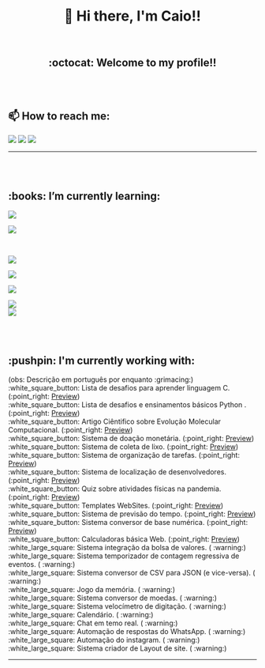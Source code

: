 <h1 align="center"> 👋 Hi there, I'm Caio!!</h1>
<br>
<h2 align="center"> :octocat: Welcome to my profile!! </h2>
<br>
<br>


<h2 >📫 How to reach me:</h2>

[![](https://img.shields.io/badge/LINKEDIN-Caio_Machado-informational?style=plastic&logo=linkedin)](https://www.linkedin.com/in/caiohmachadoo/)
[![](https://img.shields.io/badge/FACEBOOK-Caio_Machado-blue?style=plastic&logo=facebook)](https://www.facebook.com/Caio.Henri.Machado/)
[![](https://img.shields.io/badge/INSTAGRAM-@cai0__m-blueviolet?style=plastic&logo=instagram)](https://www.instagram.com/cai0_m/)
<br>
<hr/>

<br>
<br>

<h2> :books: I’m currently learning:</h2>

[![](https://img.shields.io/badge/Python-Data__analysis-3776AB?style=plastic&logo=python)](https://github.com/CaioHenriqueMachado)


[![](https://img.shields.io/badge/Language-JavaScript-F7DF1E?style=plastic&logo=python)](https://github.com/CaioHenriqueMachado)

<br>

[![](https://img.shields.io/badge/Language-NodeJs-339933?style=plastic&logo=nodejs)](https://github.com/CaioHenriqueMachado)

![](https://img.shields.io/badge/__-ReactJs-61DAFB?style=plastic&logo=react)


[![](https://img.shields.io/badge/dsd-ReactNative-0088CC?style=plastic&logo=react)](https://github.com/CaioHenriqueMachado)

[![](https://img.shields.io/badge/__-HTML-E34F26?style=plastic&logo=html5)](https://github.com/CaioHenriqueMachado)
<br>
[![](https://img.shields.io/badge/sa-CSS-1572B6?style=plastic&logo=css3)](https://github.com/CaioHenriqueMachado)


<br>
<br>
<h2> :pushpin: I'm currently working with:</h2>
(obs: Descrição em português por enquanto :grimacing:)
<br>
 :white_square_button: Lista de desafios para aprender linguagem C.
 (:point_right: <a href="https://github.com/CaioHenriqueMachado/Linguagem_C">Preview</a>)
<br>
 :white_square_button: Lista de desafios e ensinamentos básicos Python .
(:point_right: <a href="https://github.com/CaioHenriqueMachado/Contribuindo_com_Python">Preview</a>)
<br>
 :white_square_button: Artigo Ciêntifico sobre Evolução Molecular Computacional.
(:point_right: <a href="https://github.com/CaioHenriqueMachado/Computational-Molecular-Evolution">Preview</a>)
<br>
 :white_square_button: Sistema de doação monetária.
(:point_right: <a href="https://github.com/CaioHenriqueMachado/BE-THE-HERO-project">Preview</a>)
<br>
 :white_square_button: Sistema de coleta de lixo.
(:point_right: <a href="https://github.com/CaioHenriqueMachado/Ecoleta-project">Preview</a>)
<br>
 :white_square_button: Sistema de organização de tarefas.
(:point_right: <a href="https://github.com/CaioHenriqueMachado/VIPER-TASKS-project">Preview</a>)
<br>
 :white_square_button: Sistema de localização de desenvolvedores.
(:point_right: <a href="https://github.com/CaioHenriqueMachado/DevRadar-project">Preview</a>)
<br>
 :white_square_button: Quiz sobre atividades físicas na pandemia.
(:point_right: <a href="https://github.com/CaioHenriqueMachado/QuizViperX-project">Preview</a>)
<br>
 :white_square_button: Templates WebSites.
(:point_right: <a href="https://github.com/CaioHenriqueMachado/Templates-WebSite">Preview</a>)
<br>
 :white_square_button: Sistema de previsão do tempo.
(:point_right: <a href="https://github.com/CaioHenriqueMachado/TodayIsWeather">Preview</a>)
<br>
 :white_square_button: Sistema conversor de base numérica.
(:point_right: <a href="https://github.com/CaioHenriqueMachado/Numeric-base-converter">Preview</a>)
<br>
 :white_square_button: Calculadoras básica Web.
(:point_right: <a href="https://github.com/CaioHenriqueMachado/Basic-calculator">Preview</a>)
<br>
 :white_large_square: Sistema integração da bolsa de valores.
  ( :warning:)
<br>
 :white_large_square: Sistema temporizador de contagem regressiva de eventos.
 ( :warning:)
<br>
 :white_large_square: Sistema conversor de CSV para JSON (e vice-versa).
 ( :warning:)
<br>
 :white_large_square: Jogo da memória.
 ( :warning:)
<br>
 :white_large_square: Sistema conversor de moedas.
 ( :warning:)
<br>
 :white_large_square: Sistema velocímetro de digitação.
 ( :warning:)
<br>
 :white_large_square: Calendário.
 ( :warning:)
<br>
 :white_large_square: Chat em temo real.
 ( :warning:)
<br>
 :white_large_square: Automação de respostas do WhatsApp.
 ( :warning:)
<br>
 :white_large_square: Automação do instagram.
 ( :warning:)
<br>
 :white_large_square: Sistema criador de Layout de site.
 ( :warning:)
<br>
<hr>

<!--
**CaioHenriqueMachado/CaioHenriqueMachado** is a ✨ _special_ ✨ repository because its `README.md` (this file) appears on your GitHub profile.

Here are some ideas to get you started:

- 🔭 I’m currently working on ...
- 🌱 I’m currently learning ...
- 👯 I’m looking to collaborate on ...
- 🤔 I’m looking for help with ...
- 💬 Ask me about ...
- 📫 How to reach me: ...
- 😄 Pronouns: ...
- ⚡ Fun fact: ...
-->
